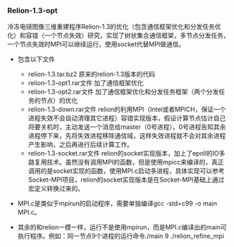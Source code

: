 ### Relion-1.3-opt

冷冻电镜图像三维重建程序Relion-1.3的优化（包含通信框架优化和分发任务优化）和容错（一个节点失效）研究，实现了树状集合通信框架，多节点分发任务，一个节点失效时MPI可以继续运行，使用socket代替MPI做通信。

* 包含以下文件
	* relion-1.3.tar.bz2
	原来的relion-1.3版本的代码
	* relion-1.3-opt1.rar文件
  	加了通信框架优化
	* relion-1.3-opt2.rar文件
	加了通信框架优化和分发任务框架（两个分发任务的节点）的优化
	* relion-1.3-down.rar文件
	relion的利用MPI（Intel或者MPICH，保证一个进程失效不会自动清理其它进程）容错实现版本，假设计算节点估计自己将要关机时，主动发送一个消息给master（0号进程），0号进程告知其余进程停下来，先将失效进程移除通信域，这样失效进程就不会对其余进程产生影响，之后再进行后续计算工作。
	* relion-1.3-socket.rar文件
	relion的socket实现版本，加上了epoll的IO多路复用技术。虽然没有调用MPI的函数，但是使用mpicc来编译的，真正调用的是socket实现的函数，使用MPI.c启动多进程，具体实现可以参考Socket-MPI项目，relion的socket实现版本是在Socket-MPI基础上通过宏定义转换过来的。
  
* MPI.c是类似于mpirun的启动程序，需要单独编译gcc -std=c99 -o main MPI.c。
  
* 其余的和relion一模一样，运行不是使用mpirun，而是MPI.c编译出的main可执行程序。例如：同一节点9个进程的运行命令./main 9 ./relion_refine_mpi 
